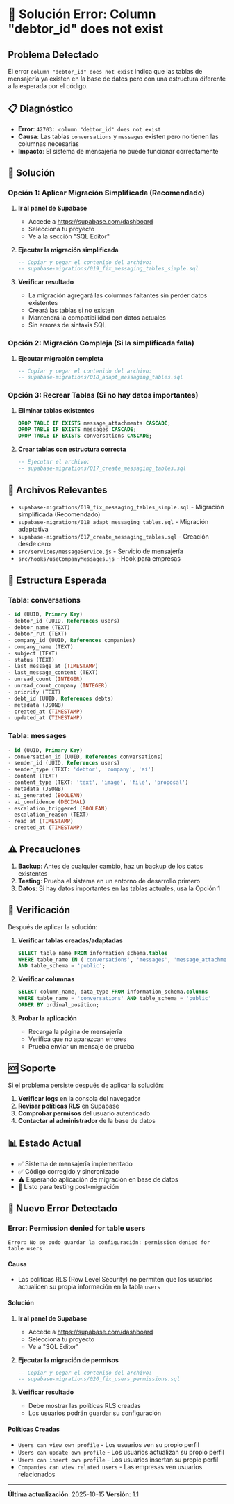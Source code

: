 # 🚨 Solución Error: Column "debtor_id" does not exist

## Problema Detectado

El error `column "debtor_id" does not exist` indica que las tablas de mensajería ya existen en la base de datos pero con una estructura diferente a la esperada por el código.

## 📋 Diagnóstico

- **Error**: `42703: column "debtor_id" does not exist`
- **Causa**: Las tablas `conversations` y `messages` existen pero no tienen las columnas necesarias
- **Impacto**: El sistema de mensajería no puede funcionar correctamente

## 🔧 Solución

### Opción 1: Aplicar Migración Simplificada (Recomendado)

1. **Ir al panel de Supabase**
   - Accede a https://supabase.com/dashboard
   - Selecciona tu proyecto
   - Ve a la sección "SQL Editor"

2. **Ejecutar la migración simplificada**
   ```sql
   -- Copiar y pegar el contenido del archivo:
   -- supabase-migrations/019_fix_messaging_tables_simple.sql
   ```

3. **Verificar resultado**
   - La migración agregará las columnas faltantes sin perder datos existentes
   - Creará las tablas si no existen
   - Mantendrá la compatibilidad con datos actuales
   - Sin errores de sintaxis SQL

### Opción 2: Migración Compleja (Si la simplificada falla)

1. **Ejecutar migración completa**
   ```sql
   -- Copiar y pegar el contenido del archivo:
   -- supabase-migrations/018_adapt_messaging_tables.sql
   ```

### Opción 3: Recrear Tablas (Si no hay datos importantes)

1. **Eliminar tablas existentes**
   ```sql
   DROP TABLE IF EXISTS message_attachments CASCADE;
   DROP TABLE IF EXISTS messages CASCADE;
   DROP TABLE IF EXISTS conversations CASCADE;
   ```

2. **Crear tablas con estructura correcta**
   ```sql
   -- Ejecutar el archivo:
   -- supabase-migrations/017_create_messaging_tables.sql
   ```

## 📁 Archivos Relevantes

- `supabase-migrations/019_fix_messaging_tables_simple.sql` - Migración simplificada (Recomendado)
- `supabase-migrations/018_adapt_messaging_tables.sql` - Migración adaptativa
- `supabase-migrations/017_create_messaging_tables.sql` - Creación desde cero
- `src/services/messageService.js` - Servicio de mensajería
- `src/hooks/useCompanyMessages.js` - Hook para empresas

## 🎯 Estructura Esperada

### Tabla: conversations
```sql
- id (UUID, Primary Key)
- debtor_id (UUID, References users)
- debtor_name (TEXT)
- debtor_rut (TEXT)
- company_id (UUID, References companies)
- company_name (TEXT)
- subject (TEXT)
- status (TEXT)
- last_message_at (TIMESTAMP)
- last_message_content (TEXT)
- unread_count (INTEGER)
- unread_count_company (INTEGER)
- priority (TEXT)
- debt_id (UUID, References debts)
- metadata (JSONB)
- created_at (TIMESTAMP)
- updated_at (TIMESTAMP)
```

### Tabla: messages
```sql
- id (UUID, Primary Key)
- conversation_id (UUID, References conversations)
- sender_id (UUID, References users)
- sender_type (TEXT: 'debtor', 'company', 'ai')
- content (TEXT)
- content_type (TEXT: 'text', 'image', 'file', 'proposal')
- metadata (JSONB)
- ai_generated (BOOLEAN)
- ai_confidence (DECIMAL)
- escalation_triggered (BOOLEAN)
- escalation_reason (TEXT)
- read_at (TIMESTAMP)
- created_at (TIMESTAMP)
```

## ⚠️ Precauciones

1. **Backup**: Antes de cualquier cambio, haz un backup de los datos existentes
2. **Testing**: Prueba el sistema en un entorno de desarrollo primero
3. **Datos**: Si hay datos importantes en las tablas actuales, usa la Opción 1

## 🔄 Verificación

Después de aplicar la solución:

1. **Verificar tablas creadas/adaptadas**
   ```sql
   SELECT table_name FROM information_schema.tables 
   WHERE table_name IN ('conversations', 'messages', 'message_attachments') 
   AND table_schema = 'public';
   ```

2. **Verificar columnas**
   ```sql
   SELECT column_name, data_type FROM information_schema.columns 
   WHERE table_name = 'conversations' AND table_schema = 'public'
   ORDER BY ordinal_position;
   ```

3. **Probar la aplicación**
   - Recarga la página de mensajería
   - Verifica que no aparezcan errores
   - Prueba enviar un mensaje de prueba

## 🆘 Soporte

Si el problema persiste después de aplicar la solución:

1. **Verificar logs** en la consola del navegador
2. **Revisar políticas RLS** en Supabase
3. **Comprobar permisos** del usuario autenticado
4. **Contactar al administrador** de la base de datos

## 📊 Estado Actual

- ✅ Sistema de mensajería implementado
- ✅ Código corregido y sincronizado
- ⚠️ Esperando aplicación de migración en base de datos
- 🔄 Listo para testing post-migración

## 🚨 Nuevo Error Detectado

### **Error: Permission denied for table users**

```
Error: No se pudo guardar la configuración: permission denied for table users
```

#### **Causa**
- Las políticas RLS (Row Level Security) no permiten que los usuarios actualicen su propia información en la tabla `users`

#### **Solución**
1. **Ir al panel de Supabase**
   - Accede a https://supabase.com/dashboard
   - Selecciona tu proyecto
   - Ve a "SQL Editor"

2. **Ejecutar la migración de permisos**
   ```sql
   -- Copiar y pegar el contenido del archivo:
   -- supabase-migrations/020_fix_users_permissions.sql
   ```

3. **Verificar resultado**
   - Debe mostrar las políticas RLS creadas
   - Los usuarios podrán guardar su configuración

#### **Políticas Creadas**
- `Users can view own profile` - Los usuarios ven su propio perfil
- `Users can update own profile` - Los usuarios actualizan su propio perfil
- `Users can insert own profile` - Los usuarios insertan su propio perfil
- `Companies can view related users` - Las empresas ven usuarios relacionados

---

**Última actualización**: 2025-10-15
**Versión**: 1.1